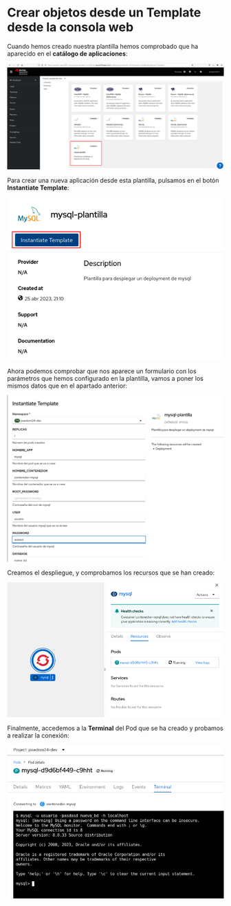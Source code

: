 # Crear objetos desde un Template desde la consola web

Cuando hemos creado nuestra plantilla hemos comprobado que ha aparecido en el **catálogo de aplicaciones**:

![mysql](img/mysql.png)

Para crear una nueva aplicación desde esta plantilla, pulsamos en el botón **Instantiate Template**:

![template_web](img/template_web1.png)

Ahora podemos comprobar que nos aparece un formulario con los parámetros que hemos configurado en la plantilla, vamos a poner los mismos datos que en el apartado anterior:

![template_web](img/template_web2.png)

Creamos el despliegue, y comprobamos los recursos que se han creado:

![template_web](img/template_web3.png)

Finalmente, accedemos a la **Terminal** del Pod que se ha creado y probamos a realizar la conexión:

![template_web](img/template_web4.png)

